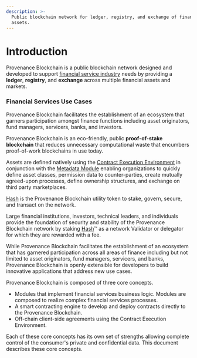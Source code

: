```yaml
---
description: >-
  Public blockchain network for ledger, registry, and exchange of financial
  assets.
---
```


# Introduction

Provenance Blockchain is a public blockchain network designed and developed to support [financial service industry](financial-services-blockchain.md) needs by providing a **ledger**, **registry**, and **exchange** across multiple financial assets and markets. 

### Financial Services Use Cases

Provenance Blockchain facilitates the establishment of an ecosystem that garners participation amongst finance functions including asset originators, fund managers, servicers, banks, and investors.

Provenance Blockchain is an eco-friendly, public **proof-of-stake blockchain** that reduces unnecessary computational waste that encumbers proof-of-work blockchains in use today. 

Assets are defined natively using the [Contract Execution Environment](../p8e/overview.md) in conjunction with the [Metadata Module](../modules/metadata-module.md) enabling organizations to quickly define asset classes, permission data to counter-parties, create mutually agreed-upon processes, define ownership structures, and exchange on third party marketplaces. 

[Hash](../blockchain/hash-2.0.md) is the Provenance Blockchain utility token to stake, govern, secure, and transact on the network. 

Large financial institutions, investors, technical leaders, and individuals provide the foundation of security and stability of the Provenance Blockchain network by staking [Hash](../blockchain/hash-2.0.md)™ as a network Validator or delegator for which they are rewarded with a fee.

While Provenance Blockchain facilitates the establishment of an ecosystem that has garnered participation across all areas of finance including but not limited to asset originators, fund managers, servicers, and banks, Provenance Blockchain is openly extensible for developers to build innovative applications that address new use cases. 

Provenance Blockchain is composed of three core concepts.

* Modules that implement financial services business logic.  Modules are composed to realize complex financial services processes.
* A smart contracting engine to develop and deploy contracts directly to the Provenance Blockchain.
* Off-chain client-side agreements using the Contract Execution Environment.

Each of these core concepts has its own set of strengths allowing complete control of the consumer's private and confidential data. This document describes these core concepts.

